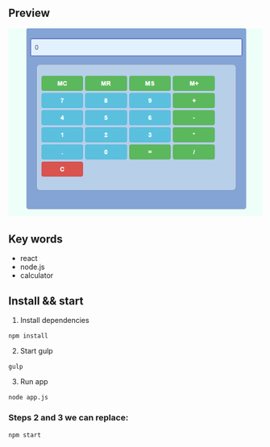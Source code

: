## Preview
![preview](./public/view.png)

## Key words
* react
* node.js
* calculator

## Install && start
1.  Install dependencies
```
npm install
```
2. Start gulp
```
gulp
```
3. Run app
```
node app.js
```

### Steps 2 and 3 we can replace:
```
npm start
```